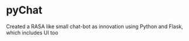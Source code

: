 # pyChat
Created a RASA like small chat-bot as innovation using Python and Flask, which includes UI too
